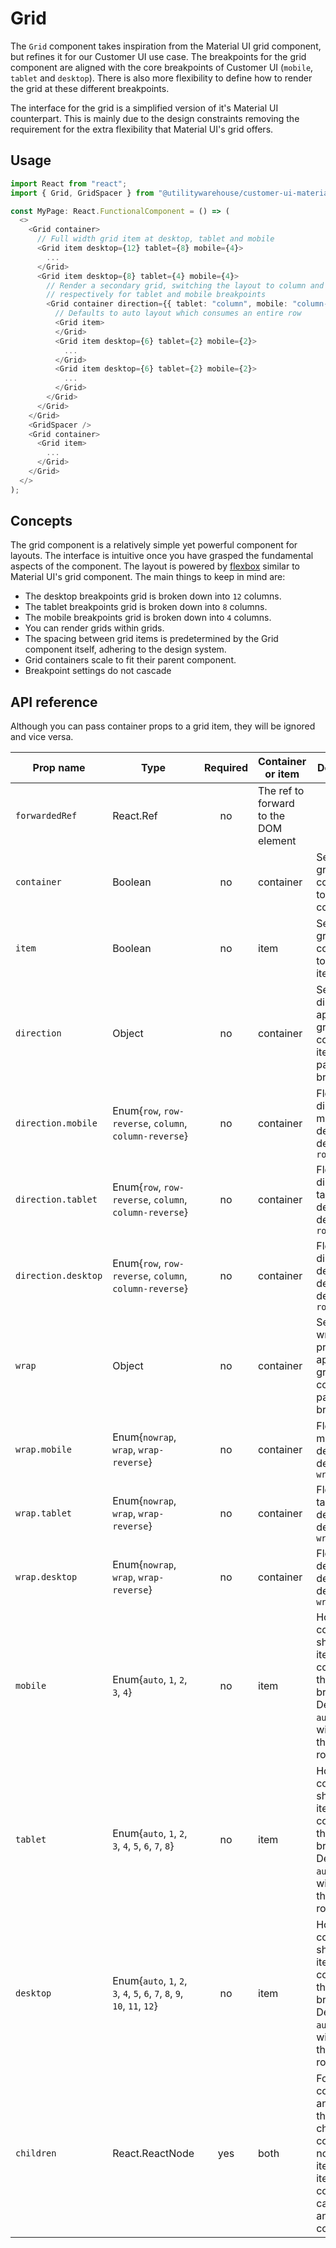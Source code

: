 # Grid

The `Grid` component takes inspiration from the Material UI grid component, but refines it for our Customer UI use case. The breakpoints for the grid component are aligned with the core breakpoints of Customer UI (`mobile`, `tablet` and `desktop`). There is also more flexibility to define how to render the grid at these different breakpoints.

The interface for the grid is a simplified version of it's Material UI counterpart. This is mainly due to the design constraints removing the requirement for the extra flexibility that Material UI's grid offers.

## Usage

```TypeScript
import React from "react";
import { Grid, GridSpacer } from "@utilitywarehouse/customer-ui-material";

const MyPage: React.FunctionalComponent = () => (
  <>
    <Grid container>
      // Full width grid item at desktop, tablet and mobile
      <Grid item desktop={12} tablet={8} mobile={4}>
        ...
      </Grid>
      <Grid item desktop={8} tablet={4} mobile={4}>
        // Render a secondary grid, switching the layout to column and column-reverse
        // respectively for tablet and mobile breakpoints
        <Grid container direction={{ tablet: "column", mobile: "column-reverse" }}>
          // Defaults to auto layout which consumes an entire row
          <Grid item>
          </Grid>
          <Grid item desktop={6} tablet={2} mobile={2}>
            ...
          </Grid>
          <Grid item desktop={6} tablet={2} mobile={2}>
            ...
          </Grid>
        </Grid>
      </Grid>
    </Grid>
    <GridSpacer />
    <Grid container>
      <Grid item>
        ...
      </Grid>
    </Grid>
  </>
);

```

## Concepts

The grid component is a relatively simple yet powerful component for layouts. The interface is intuitive once you have grasped the fundamental aspects of the component. The layout is powered by [flexbox](https://developer.mozilla.org/en-US/docs/Web/CSS/CSS_Flexible_Box_Layout/Basic_Concepts_of_Flexbox) similar to Material UI's grid component. The main things to keep in mind are:

* The desktop breakpoints grid is broken down into `12` columns.
* The tablet breakpoints grid is broken down into `8` columns.
* The mobile breakpoints grid is broken down into `4` columns.
* You can render grids within grids.
* The spacing between grid items is predetermined by the Grid component itself, adhering to the design system.
* Grid containers scale to fit their parent component.
* Breakpoint settings do not cascade

## API reference

Although you can pass container props to a grid item, they will be ignored and vice versa.

| Prop name | Type | Required | Container or item | Description |
| --------- | ---- |:--------:| ----------------- | ----------- |
| `forwardedRef` | React.Ref<HTMLDivElement> | no | The ref to forward to the DOM element |
| `container` | Boolean | no | container | Sets the grid component to act as a container |
| `item` | Boolean | no | item | Sets the grid component to act as an item |
| `direction` | Object | no | container | Sets the flex direction to apply to the grid containers items at particular breakpoints |
| `direction.mobile` | Enum{`row`, `row-reverse`, `column`, `column-reverse`} | no | container | Flex direction at mobile device size, defaults to `row` |
| `direction.tablet` | Enum{`row`, `row-reverse`, `column`, `column-reverse`} | no | container | Flex direction at tablet device size, defaults to `row` |
| `direction.desktop` | Enum{`row`, `row-reverse`, `column`, `column-reverse`} | no | container | Flex direction at desktop device size, defaults to `row` |
| `wrap` | Object | no | container | Sets the flex wrap CSS property to apply to the grid container at particular breakpoints |
| `wrap.mobile` | Enum{`nowrap`, `wrap`, `wrap-reverse`} | no | container | Flex wrap at mobile device size, defaults to `wrap` |
| `wrap.tablet` | Enum{`nowrap`, `wrap`, `wrap-reverse`} | no | container | Flex wrap at tablet device size, defaults to `wrap` |
| `wrap.desktop` | Enum{`nowrap`, `wrap`, `wrap-reverse`} | no | container | Flex wrap at desktop device size, defaults to `wrap` |
| `mobile` | Enum{`auto`, `1`, `2`, `3`, `4`} | no | item | How many columns should this item consume at the mobile breakpoint. Defaults to `auto` which will take up the entire row |
| `tablet` | Enum{`auto`, `1`, `2`, `3`, `4`, `5`, `6`, `7`, `8`} | no | item | How many columns should this item consume at the tablet breakpoint. Defaults to `auto` which will take up the entire row |
| `desktop` | Enum{`auto`, `1`, `2`, `3`, `4`, `5`, `6`, `7`, `8`, `9`, `10`, `11`, `12`} | no | item | How many columns should this item consume at the desktop breakpoint. Defaults to `auto` which will take up the entire row |
| `children` | React.ReactNode | yes | both | For containers an error is thrown children contains non Grid items. Grid item components can contain any child components |
